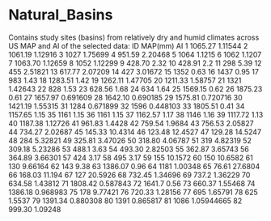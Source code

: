 # Natural_Basins
Contains study sites (basins) from relatively dry and humid climates across US
MAP and AI of the selected data:
ID	MAP(mm) AI
1	1065.27	1.11544
2	1061.19	1.12916
3	1027	1.75699
4	951.59	2.20468
5	1064	1.1215
6	1062	1.1207
7	1063.70	1.12659
8	1052	1.12299
9	428.70	2.32
10	428.91	2.2
11	298	5.39
12	455	2.51821
13	617.77	2.07209
14	427	3.01672
15	1352	0.63
16	1437	0.95
17	983	1.43
18	1283.51	1.42
19	1262.11	1.47705
20	1211.33	1.58757
21	1321	1.42643
22	828	1.53
23	628.56	1.68
24	634	1.64
25	1569.15	0.62
26	1875.23	0.61
27	1657.97	0.691609
28	1642.10	0.690185
29	1575.81	0.720716
30	1421.19	1.55315
31	1284	0.671899
32	1596	0.448103
33	1805.51	0.41
34	1157.65	1.15
35	1161	1.15
36	1161	1.15
37	1162.57	1.17
38	1146	1.16
39	1117.72	1.13
40	1187.38	1.12726
41	961.83	1.4428
42	759.54	1.9684
43	756.53	2.05827
44	734.27	2.02687
45	145.33	10.4314
46	123.48	12.4527
47	129.28	14.5247
48	284	5.32821
49	325.81	3.47026
50	318.80	4.06787
51	319	4.82319
52	309.18	5.23286
53	488.1	3.63
54	493.30	2.82503
55	362.87	3.65743
56	364.89	3.66301
57	424	3.17
58	495	3.17
59	155	10.1572
60	150	10.6582
61	130	9.66164
62	143	9.38
63	1386.07	0.96
64	1181	1.00348
65	76.61	27.6804
66	168.03	11.194
67	127	20.5926
68	732.45	1.34696
69	737.2	1.36229
70	634.58	1.43812
71	1808.42	0.587843
72	1641.7	0.56
73	660.37	1.55468
74	1386.18	0.968983
75	178	9.77421
76	720.33	1.28156
77	695	1.65791
78	625	1.5537
79	1391.34	0.880308
80	1391	0.865817
81	1086	1.05944665
82	999.30	1.09248
